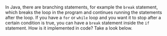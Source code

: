 In Java, there are branching statements, for example the `break` statement, which breaks the loop in the program and continues running the statements after the loop. If you have a `for` or `while` loop and you want it to stop after a certain condition is true, you can have a `break` statement inside the `if` statement. How is it implemented in code? Take a look below.

